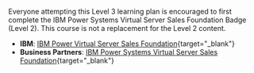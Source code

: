 Everyone attempting this Level 3 learning plan is encouraged to first complete the IBM Power Systems Virtual Server Sales Foundation Badge (Level 2). This course is not a replacement for the Level 2 content.

- **IBM**: [IBM Power Virtual Server Sales Foundation](https://yourlearning.ibm.com/activity/PLAN-4E64FE2FDBF0){target="_blank"}
- **Business Partners**: [IBM Power Systems Virtual Server Sales Foundation](https://learn.ibm.com/course/view.php?id=11419){target="_blank"}
